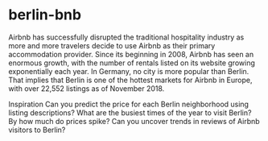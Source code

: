 # berlin-bnb

Airbnb has successfully disrupted the traditional hospitality industry as more and more travelers decide to use Airbnb as their primary accommodation provider. Since its beginning in 2008, Airbnb has seen an enormous growth, with the number of rentals listed on its website growing exponentially each year. In Germany, no city is more popular than Berlin. That implies that Berlin is one of the hottest markets for Airbnb in Europe, with over 22,552 listings as of November 2018.

Inspiration
Can you predict the price for each Berlin neighborhood using listing descriptions?
What are the busiest times of the year to visit Berlin? By how much do prices spike?
Can you uncover trends in reviews of Airbnb visitors to Berlin?
